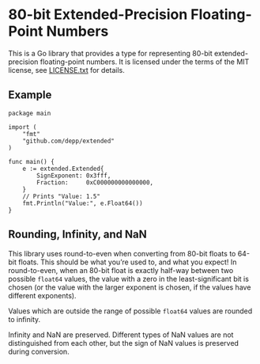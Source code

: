 # 80-bit Extended-Precision Floating-Point Numbers

This is a Go library that provides a type for representing 80-bit extended-precision floating-point numbers. It is licensed under the terms of the MIT license, see [LICENSE.txt](LICENSE.txt) for details.

## Example

```
package main

import (
    "fmt"
    "github.com/depp/extended"
)

func main() {
    e := extended.Extended{
        SignExponent: 0x3fff,
        Fraction:     0xC000000000000000,
    }
    // Prints "Value: 1.5"
    fmt.Println("Value:", e.Float64())
}
```

## Rounding, Infinity, and NaN

This library uses round-to-even when converting from 80-bit floats to 64-bit floats. This should be what you’re used to, and what you expect! In round-to-even, when an 80-bit float is exactly half-way between two possible `float64` values, the value with a zero in the least-significant bit is chosen (or the value with the larger exponent is chosen, if the values have different exponents).

Values which are outside the range of possible `float64` values are rounded to infinity.

Infinity and NaN are preserved. Different types of NaN values are not distinguished from each other, but the sign of NaN values is preserved during conversion.
